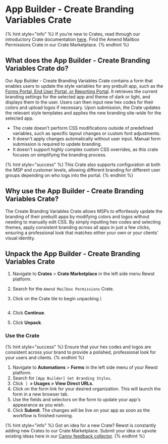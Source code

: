 # App Builder - Create Branding Variables Crate

{% hint style="info" %}
If you’re new to Crates, read through our introductory Crate documentation [here](https://docs.rewst.help/prebuilt-automations/crates). Find the Amend Mailbox Permissions Crate in our Crate Marketplace.
{% endhint %}

## What does the App Builder - Create Branding Variables Crate do?

Our App Builder - Create Branding Variables Crate contains a form that enables users to update the style variables for any prebuilt app, such as the [Forms Portal, End User Portal, or Reporting Portal](../../app-builder/prebuilt-apps/). It retrieves the current branding settings for the selected app and theme of dark or light, and displays them to the user. Users can then input new hex codes for their colors and upload logos if necessary. Upon submission, the Crate updates the relevant style templates and applies the new branding site-wide for the selected app.

* The crate doesn't perform CSS modifications outside of predefined variables, such as specific layout changes or custom font adjustments.
* It doesn't apply changes automatically without user input. Manual form submission is required to update branding.
* It doesn't support highly complex custom CSS overrides, as this crate focuses on simplifying the branding process.

{% hint style="success" %}
This Crate also supports configuration at both the MSP and customer levels, allowing different branding for different user groups depending on who logs into the portal.
{% endhint %}

## Why use the App Builder - Create Branding Variables Crate?

The Create Branding Variables Crate allows MSPs to effortlessly update the branding of their prebuilt apps by modifying colors and logos without needing to manually edit CSS. By simply inputting hex codes and selecting themes, apply consistent branding across all apps in just a few clicks, ensuring a professional look that matches either your own or your clients’ visual identity.

## Unpack the App Builder - Create Branding Variables Crate

1. Navigate to **Crates** > **Crate Marketplace** in the left side menu Rewst platform.
2. Search for the `Amend Mailbox Permissions` Crate.
3.  Click on the Crate tile to begin unpacking.\


    <img src="../../../.gitbook/assets/Screenshot 2025-09-24 at 3.17.05 PM.png" alt="" data-size="original">
4. Click **Continue**.
5. Click **Unpack**.

### Use the Crate

{% hint style="success" %}
Ensure that your hex codes and logos are consistent across your brand to provide a polished, professional look for your users and clients.
{% endhint %}

1. Navigate to **Automations** > **Forms** in the left side menu of your Rewst platform.
2. Search for `[App Builder] Set Branding Styles`.
3. Click **⋮ > Usages > View Direct URLs.**
4. Click on the form link for your desired organization. This will launch the form in a new browser tab.
5. Use the fields and selectors on the form to update your app's appearance as you wish.&#x20;
6. Click **Submit**. The changes will be live on your app as soon as the workflow is finished running.

{% hint style="info" %}
Got an idea for a new Crate? Rewst is constantly adding new Crates to our Crate Marketplace. Submit your idea or upvote existing ideas here in our [Canny feedback collector](https://rewst.canny.io/crates).
{% endhint %}
